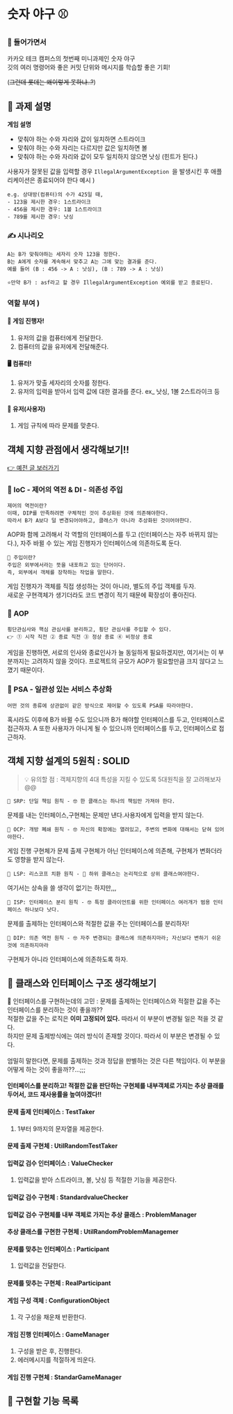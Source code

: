 # 숫자 야구 ⚾ 
### 🌃 들어가면서

카카오 테크 캠퍼스의 첫번째 미니과제인 숫자 야구<br>
깃의 여러 명령어와 좋은 커밋 단위와 메시지를 학습할 좋은 기회!

(~~그런데 롯데는 왜이렇게 못하냐..?~~)
## 🤗 과제 설명

**게임 설명**<br>

- 맞춰야 하는 수와 자리와 값이 일치하면 스트라이크<br>
- 맞춰야 하는 수와 자리는 다르지만 값은 일치하면 볼<br>
- 맞춰야 하는 수와 자리와 값이 모두 일치하지 않으면 낫싱 (힌트가 된다.)

사용자가 잘못된 값을 입력할 경우 `IllegalArgumentException
`을 발생시킨 후 애플리케이션은 종료되어야 한다
예시 ) 
```
e.g. 상대방(컴퓨터)의 수가 425일 때, 
- 123을 제시한 경우: 1스트라이크 
- 456을 제시한 경우: 1볼 1스트라이크 
- 789를 제시한 경우: 낫싱
```
### ✍️ 시나리오 
```
A는 B가 맞춰야하는 세자리 숫자 123을 정한다.
B는 A에게 숫자를 계속해서 맞추고 A는 그에 맞는 결과를 준다.
예를 들어 (B : 456 -> A : 낫싱), (B : 789 -> A : 낫싱)

⭐만약 B가 : asf라고 할 경우 IllegalArgumentException 예외를 받고 종료된다.
```
### 역할 부여 )
#### 🤖 게임 진행자!
1. 유저의 값을 컴퓨터에게 전달한다.
2. 컴퓨터의 값을 유저에게 전달해준다.


#### 🖥️ 컴퓨터!
1. 유저가 맞출 세자리의 숫자를 정한다.
2. 유저의 입력을 받아서 입력 값에 대한 결과를 준다. ex_ 낫싱, 1볼 2스트라이크 등

#### 🧑 유저(사용자)
1. 게임 규칙에 따라 문제를 맞춘다.

## 객체 지향 관점에서 생각해보기!!
[👉 예전 글 보러가기](https://velog.io/@sseohyun_0v0/series/%EC%9E%90%EB%B0%94%EC%99%80-%EA%B0%9D%EC%B2%B4-%EC%A7%80%ED%96%A5-%EA%B7%B8%EB%A6%AC%EA%B3%A0-%EC%8A%A4%ED%94%84%EB%A7%81)
### 📌 IoC - 제어의 역전 & DI - 의존성 주입
```
제어의 역전이란? 
이때, DIP를 만족하려면 구체적인 것이 추상화된 것에 의존해야한다.
따라서 B가 A보다 덜 변경되어야하고, 클래스가 아니라 추상화된 것이어야한다.
```
AOP화 함께 고려해서 각 역할의 인터페이스를 두고 (인터페이스는 자주 바뀌지 않는다.), 자주 바뀔 수 있는 게임 진행자가 인터페이스에 의존하도록 둔다.

```
🤔 주입이란?
주입은 외부에서라는 뜻을 내포하고 있는 단어이다.
즉, 외부에서 객체를 장착하는 작업을 말한다.
```
게임 진행자가 객체를 직접 생성하는 것이 아니라, 별도의 주입 객체를 두자. <br>
새로운 구현객체가 생기더라도 코드 변경이 적기 때문에 확장성이 좋아진다.


###  📌 AOP 
```
횡단관심사와 핵심 관심사를 분리하고, 횡단 관심사를 주입할 수 있다. 
👉 ① 시작 직전 ② 종료 직전 ③ 정상 종료 ④ 비정상 종료
```
게임을 진행하면, 서로의 인사와 종료인사가 늘 동일하게 필요하겠지만, 여기서는 이 부분까지는 고려하지 않을 것이다.
프로젝트의 규모가 AOP가 필요할만큼 크지 않다고 느꼈기 때문이다. 


### 📌 PSA - 일관성 있는 서비스 추상화 
```
어떤 것의 종류에 상관없이 같은 방식으로 제어할 수 있도록 PSA를 따라야한다.
```
혹시라도 이후에 B가 바뀔 수도 있으니까 B가 해야할 인터페이스를 두고, 인터페이스로 접근하자.
A 또한 사용자가 아니게 될 수 있으니까 인터페이스를 두고, 인터페이스로 접근하자.

## 객체 지향 설계의 5원칙 : SOLID
>💡 유의할 점 : 객체지향의 4대 특성을 지킬 수 있도록 5대원칙을 잘 고려해보자@@

```
📌 SRP: 단일 책임 원칙 - 🤓 한 클래스는 하나의 책임만 가져야 한다.
```
문제를 내는 인터페이스,구현체는 문제만 낸다.사용자에게 입력을 받지 않는다. <br>

```
📌 OCP: 개방 폐쇄 원칙 - 🤓 자신의 확장에는 열려있고, 주변의 변화에 대해서는 닫혀 있어야한다.
```
게임 진행 구현체가 문제 출제 구현체가 아닌 인터페이스에 의존해, 구현체가 변화더라도 영향을 받지 않는다.
```
📌 LSP: 리스코프 치환 원칙 - 🤔 하위 클래스는 논리적으로 상위 클래스여야한다.
```
여기서는 상속을 쓸 생각이 없기는 하지만,,, 
```
📌 ISP: 인터페이스 분리 원칙 - 🤓 특정 클라이언트를 위한 인터페이스 여러개가 범용 인터페이스 하나보다 낫다.
```
문제를 출제하는 인터페이스와 적절한 값을 주는 인터페이스를 분리하자!


```
📌 DIP: 의존 역전 원칙 - 🤓 자주 변경되는 클래스에 의존하지마라; 자신보다 변하기 쉬운 것에 의존하지마라
```
구현체가 아니라 인터페이스에 의존하도록 하자. 

## 🎯 클래스와 인터페이스 구조 생각해보기

🤔 인터페이스를 구현하는데의 고민
: 문제를 출제하는 인터페이스와 적절한 값을 주는 인터페이스를 분리하는 것이 좋을까??
<br>
적절한 값을 주는 로직은 **이미 고정되어 있다.** 따라서 이 부분이 변경될 일은 적을 것 같다.<br>
하지만 문제 출제방식에는 여러 방식이 존재할 것이다. 따라서 이 부분은 변경될 수 있다.
<br><br>
엄밀히 말한다면, 문제를 출제하는 것과 정답을 판별하는 것은 다른 책임이다.
이 부분을 어떻게 하는 것이 좋을까??...;;;
<br><br>
**인터페이스를 분리하고! 적절한 값을 판단하는 구현체를 내부객체로 가지는 추상 클래를 두어서, 코드 재사용률을 높여야겠다!!**

#### 문제 출제 인터페이스 : TestTaker
1. 1부터 9까지의 문자열을 제공한다.
#### 문제 출제 구현체 : UtilRandomTestTaker
#### 입력값 검수 인터페이스 : ValueChecker
1. 입력값을 받아 스트라이크, 볼, 낫싱 등 적절한 기능을 제공한다. 
#### 입력값 검수 구현체 : StandardvalueChecker
#### 입력값 검수 구현체를 내부 객체로 가지는 추상 클래스 : ProblemManager
#### 추상 클래스를 구현한 구현체 : UtilRandomProblemManagemer


#### 문제를 맞추는 인터페이스 : Participant
1. 입력값을 전달한다.
#### 문제를 맞추는 구현체 : RealParticipant

#### 게임 구성 객체 : ConfigurationObject
1. 각 구성을 채운채 반환한다.

#### 개임 진행 인터페이스 : GameManager
1. 구성을 받은 후, 진행한다.
2. 에러메시지를 적절하게 띄운다.

#### 게임 진행 구현체 : StandarGameManager



## 🎯 구현할 기능 목록

